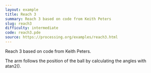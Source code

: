 ```yaml
---
layout: example
title: Reach 3
summary: Reach 3 based on code from Keith Peters
slug: reach3
difficulty: intermediate
code: reach3.pde
source: https://processing.org/examples/reach3.html
---
```


Reach 3 based on code from Keith Peters. 

 The arm follows the position of the ball by calculating the angles with atan2().
